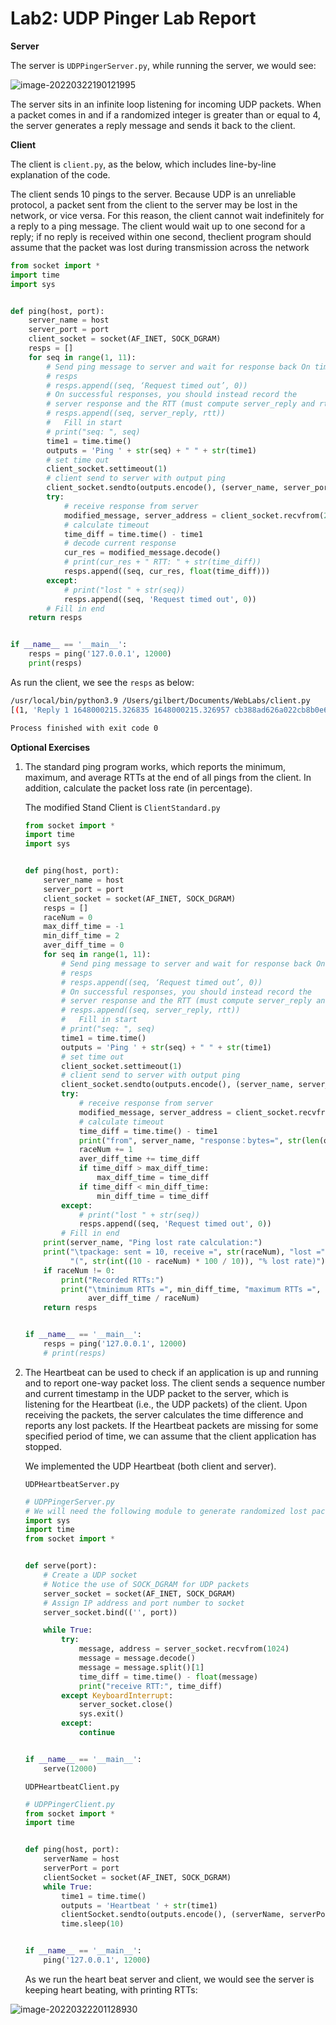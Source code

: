 # Lab2: UDP Pinger Lab Report



**Server**

The server is `UDPPingerServer.py`, while running the server, we would see:

![image-20220322190121995](/Users/gilbert/Library/Application%20Support/typora-user-images/image-20220322190121995.png)

The server sits in an infinite loop listening for incoming UDP packets. When a packet comes in and if a randomized integer is greater than or equal to 4, the server generates a reply message and sends it back to the client.



**Client**

The client is `client.py`, as the below, which includes line-by-line explanation of the code.

The client sends 10 pings to the server. Because UDP is an unreliable protocol, a packet sent from the client to the server may be lost in the network, or vice versa. For this reason, the client cannot wait indefinitely for a reply to a ping message. The client would wait up to one second for a reply; if no reply is received within one second, theclient program should assume that the packet was lost during transmission across the network

```python
from socket import *
import time
import sys


def ping(host, port):
    server_name = host
    server_port = port
    client_socket = socket(AF_INET, SOCK_DGRAM)
    resps = []
    for seq in range(1, 11):
        # Send ping message to server and wait for response back On timeouts, you can use the following to add to
        # resps
        # resps.append((seq, ‘Request timed out’, 0))
        # On successful responses, you should instead record the
        # server response and the RTT (must compute server_reply and rtt properly)
        # resps.append((seq, server_reply, rtt))
        #   Fill in start
        # print("seq: ", seq)
        time1 = time.time()
        outputs = 'Ping ' + str(seq) + " " + str(time1)
        # set time out
        client_socket.settimeout(1)
        # client send to server with output ping
        client_socket.sendto(outputs.encode(), (server_name, server_port))
        try:
            # receive response from server
            modified_message, server_address = client_socket.recvfrom(2048)
            # calculate timeout
            time_diff = time.time() - time1
            # decode current response
            cur_res = modified_message.decode()
            # print(cur_res + " RTT: " + str(time_diff))
            resps.append((seq, cur_res, float(time_diff)))
        except:
            # print("lost " + str(seq))
            resps.append((seq, 'Request timed out', 0))
        # Fill in end
    return resps


if __name__ == '__main__':
    resps = ping('127.0.0.1', 12000)
    print(resps)

```

As run the client, we see the `resps` as below:

```bash
/usr/local/bin/python3.9 /Users/gilbert/Documents/WebLabs/client.py
[(1, 'Reply 1 1648000215.326835 1648000215.326957 cb388ad626a022cb8b0e6356490e15ad\n', 0.00022912025451660156), (2, 'Request timed out', 0), (3, 'Reply 3 1648000216.3281898 1648000216.3284411 76b8f29c5aae64deac1bd54351733416\n', 0.00044608116149902344), (4, 'Reply 4 1648000216.328643 1648000216.328762 c0063ee9bc6400049b6dc6bf3bcb3968\n', 0.0002758502960205078), (5, 'Request timed out', 0), (6, 'Reply 6 1648000217.330049 1648000217.330165 a5623a8b149ee95953e41adb5084f7a3\n', 0.00021600723266601562), (7, 'Reply 7 1648000217.3302689 1648000217.3303308 2c474416ebc1866f2516d3100b5361a0\n', 0.00016617774963378906), (8, 'Reply 8 1648000217.3304389 1648000217.3305118 165849a89908ad0007a02306e3d267c0\n', 0.00015997886657714844), (9, 'Reply 9 1648000217.330602 1648000217.330663 2923855aed599e7b91a08e8fdc2a3465\n', 0.00015997886657714844), (10, 'Reply 10 1648000217.330765 1648000217.330913 8ebc0a91aa4670806248cf28b78ce5eb\n', 0.00026988983154296875)]

Process finished with exit code 0
```



**Optional Exercises**

1. The standard ping program works,  which reports the minimum, maximum, and average RTTs at the end of all pings from the client.
   In addition, calculate the packet loss rate (in percentage).

   The modified Stand Client is `ClientStandard.py`

   ```python
   from socket import *
   import time
   import sys
   
   
   def ping(host, port):
       server_name = host
       server_port = port
       client_socket = socket(AF_INET, SOCK_DGRAM)
       resps = []
       raceNum = 0
       max_diff_time = -1
       min_diff_time = 2
       aver_diff_time = 0
       for seq in range(1, 11):
           # Send ping message to server and wait for response back On timeouts, you can use the following to add to
           # resps
           # resps.append((seq, ‘Request timed out’, 0))
           # On successful responses, you should instead record the
           # server response and the RTT (must compute server_reply and rtt properly)
           # resps.append((seq, server_reply, rtt))
           #   Fill in start
           # print("seq: ", seq)
           time1 = time.time()
           outputs = 'Ping ' + str(seq) + " " + str(time1)
           # set time out
           client_socket.settimeout(1)
           # client send to server with output ping
           client_socket.sendto(outputs.encode(), (server_name, server_port))
           try:
               # receive response from server
               modified_message, server_address = client_socket.recvfrom(2048)
               # calculate timeout
               time_diff = time.time() - time1
               print("from", server_name, "response：bytes=", str(len(outputs)), "RTTs:", str(time_diff))
               raceNum += 1
               aver_diff_time += time_diff
               if time_diff > max_diff_time:
                   max_diff_time = time_diff
               if time_diff < min_diff_time:
                   min_diff_time = time_diff
           except:
               # print("lost " + str(seq))
               resps.append((seq, 'Request timed out', 0))
           # Fill in end
       print(server_name, "Ping lost rate calculation:")
       print("\tpackage: sent = 10, receive =", str(raceNum), "lost =", str(10 - raceNum),
             "(", str(int((10 - raceNum) * 100 / 10)), "% lost rate)")
       if raceNum != 0:
           print("Recorded RTTs:")
           print("\tminimum RTTs =", min_diff_time, "maximum RTTs =", max_diff_time, "average RTTs =",
                 aver_diff_time / raceNum)
       return resps
   
   
   if __name__ == '__main__':
       resps = ping('127.0.0.1', 12000)
       # print(resps)
   
   ```

   

2. The Heartbeat can be used to check if an application is up and running and to report one-way packet loss. The client sends a sequence number and current timestamp in the UDP packet to the server, which is listening for the Heartbeat (i.e., the UDP packets) of the client. Upon receiving the packets, the server calculates the time difference and reports any lost packets. If the Heartbeat packets are missing for some specified period of time, we can assume that the client application has stopped.

   We implemented the UDP Heartbeat (both client and server).

   `UDPHeartbeatServer.py`

   ```python
   # UDPPingerServer.py
   # We will need the following module to generate randomized lost packets
   import sys
   import time
   from socket import *
   
   
   def serve(port):
       # Create a UDP socket
       # Notice the use of SOCK_DGRAM for UDP packets
       server_socket = socket(AF_INET, SOCK_DGRAM)
       # Assign IP address and port number to socket
       server_socket.bind(('', port))
   
       while True:
           try:
               message, address = server_socket.recvfrom(1024)
               message = message.decode()
               message = message.split()[1]
               time_diff = time.time() - float(message)
               print("receive RTT:", time_diff)
           except KeyboardInterrupt:
               server_socket.close()
               sys.exit()
           except:
               continue
   
   
   if __name__ == '__main__':
       serve(12000)
   
   ```

   

   `UDPHeartbeatClient.py`

   ```python
   # UDPPingerClient.py
   from socket import *
   import time
   
   
   def ping(host, port):
       serverName = host
       serverPort = port
       clientSocket = socket(AF_INET, SOCK_DGRAM)
       while True:
           time1 = time.time()
           outputs = 'Heartbeat ' + str(time1)
           clientSocket.sendto(outputs.encode(), (serverName, serverPort))
           time.sleep(10)
   
   
   if __name__ == '__main__':
       ping('127.0.0.1', 12000)
   
   ```

   

   As we run the heart beat server and client, we would see the server is keeping heart beating, with printing RTTs:

![image-20220322201128930](/Users/gilbert/Library/Application%20Support/typora-user-images/image-20220322201128930.png)
